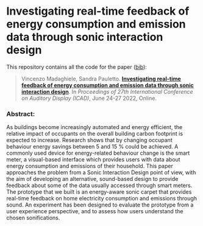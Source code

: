 # Investigating real-time feedback of energy consumption and emission data through sonic interaction design

This repository contains all the code for the paper ([bib](./investigating.bib)):

> Vincenzo Madaghiele, Sandra Pauletto.
> [**Investigating real-time feedback of energy consumption and emission data through sonic interaction design**]().
> In _Proceedings of 27th International Conference on Auditory Display (ICAD)_, June 24-27 2022, Online.


### Abstract:
As buildings become increasingly automated and energy efficient, the relative impact of occupants on the overall building carbon footprint is expected to increase. Research shows that by changing occupant behaviour energy savings between 5 and 15 \% could be achieved. A commonly used device for energy-related behaviour change is the smart meter, a visual-based interface which provides users with data about energy consumption and emissions of their household. 
This paper approaches the problem from a Sonic Interaction Design point of view, with the aim of developing an alternative, sound-based design to provide feedback about some of the data usually accessed through smart meters. The prototype that we built is an energy-aware sonic carpet that provides real-time feedback on home electricity consumption and emissions through sound. An experiment has been designed to evaluate the prototype from a user experience perspective, and to assess how users understand the chosen sonifications. 
